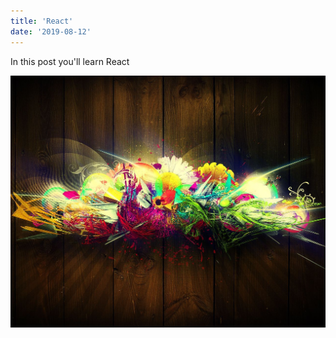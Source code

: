 ```yaml
---
title: 'React'
date: '2019-08-12'
---
```


In this post you'll learn React

![Abstract](./abstract.png)